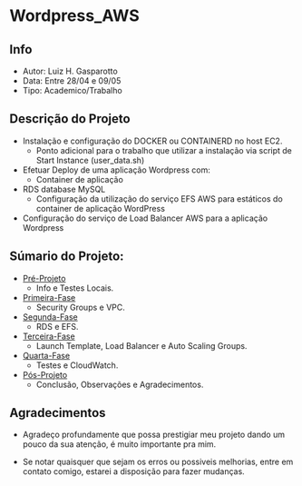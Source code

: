 # Wordpress_AWS

## Info
- Autor: Luiz H. Gasparotto
- Data: Entre 28/04 e 09/05
- Tipo: Academico/Trabalho

## Descrição do Projeto
- Instalação e configuração do DOCKER ou CONTAINERD no host EC2.
    - Ponto adicional para o trabalho que utilizar a instalação via script de Start Instance (user_data.sh)
- Efetuar Deploy de uma aplicação Wordpress com:
    - Container de aplicação
- RDS database MySQL
    - Configuração da utilização do serviço EFS AWS para estáticos do container de aplicação WordPress
- Configuração do serviço de Load Balancer AWS para a aplicação Wordpress

## Súmario do Projeto:

- [Pré-Projeto](https://github.com/gasparotto-l/Wordpress_AWS/tree/main/Pré-Projeto)
    - Info e Testes Locais.
- [Primeira-Fase](https://github.com/gasparotto-l/Wordpress_AWS/tree/main/Primeira-Fase)
    - Security Groups e VPC.
- [Segunda-Fase](https://github.com/gasparotto-l/Wordpress_AWS/tree/main/Segunda-Fase)
    - RDS e EFS.
- [Terceira-Fase](https://github.com/gasparotto-l/Wordpress_AWS/tree/main/Terceira-Fase)
    - Launch Template, Load Balancer e Auto Scaling Groups.
- [Quarta-Fase](https://github.com/gasparotto-l/Wordpress_AWS/tree/main/Quarta-Fase)
    - Testes e CloudWatch.
- [Pós-Projeto](https://github.com/gasparotto-l/Wordpress_AWS/tree/main/Pós-Projeto)
    - Conclusão, Observações e Agradecimentos.

## Agradecimentos
- Agradeço profundamente que possa prestigiar meu projeto dando um pouco da sua atenção, é muito importante pra mim.

- Se notar quaisquer que sejam os erros ou possiveis melhorias, entre em contato comigo, estarei a disposição para fazer mudanças.
